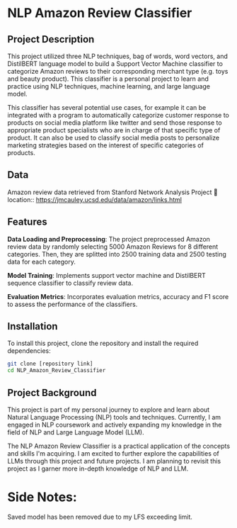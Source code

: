 # NLP Amazon Review Classifier

## Project Description
This project utilized three NLP techniques, bag of words, word vectors, and DistilBERT language model to build a Support Vector Machine classifier to categorize Amazon reviews to their corresponding merchant type (e.g. toys and beauty product). This classifier is a personal project to learn and practice using NLP techniques, machine learning, and large language model.

This classifier has several potential use cases, for example it can be integrated with a program to automatically categorize customer response to products on social media platform like twitter and send those response to appropriate product specialists who are in charge of that specific type of product. It can also be used to classify social media posts to personalize marketing strategies based on the interest of specific categories of products.

## Data
Amazon review data retrieved from Stanford Network Analysis Project
:triangular_flag_on_post: location:: https://jmcauley.ucsd.edu/data/amazon/links.html

## Features
**Data Loading and Preprocessing**: The project preprocessed Amazon review data by randomly selecting 5000 Amazon Reviews for 8 different categories. Then, they are splitted into 2500 training data and 2500 testing data for each category.

**Model Training**: Implements support vector machine and DistilBERT sequence classifier to classify review data.

**Evaluation Metrics**: Incorporates evaluation metrics, accuracy and F1 score to assess the performance of the classifiers.

## Installation
To install this project, clone the repository and install the required dependencies:

```bash
git clone [repository link]
cd NLP_Amazon_Review_Classifier

```

## Project Background

This project is part of my personal journey to explore and learn about Natural Language Processing (NLP) tools and techniques. Currently, I am engaged in NLP coursework and actively expanding my knowledge in the field of NLP and Large Language Model (LLM). 

The NLP Amazon Review Classifier is a practical application of the concepts and skills I'm acquiring. I am excited to further explore the capabilities of LLMs through this project and future projects. I am planning to revisit this project as I garner more in-depth knowledge of NLP and LLM.

# Side Notes:
Saved model has been removed due to my LFS exceeding limit. 